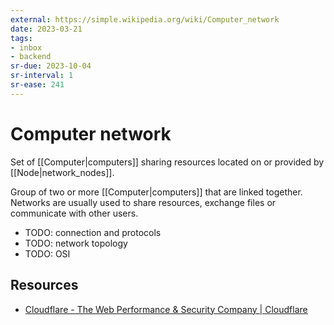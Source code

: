 ```yaml
---
external: https://simple.wikipedia.org/wiki/Computer_network
date: 2023-03-21
tags:
- inbox
- backend
sr-due: 2023-10-04
sr-interval: 1
sr-ease: 241
---
```


# Computer network

Set of [[Computer|computers]] sharing resources located on or provided by
[[Node|network_nodes]].

Group of two or more [[Computer|computers]] that are linked together. Networks
are usually used to share resources, exchange files or communicate with other
users.

- TODO: connection and protocols
- TODO: network topology
- TODO: OSI

## Resources

- [Cloudflare - The Web Performance & Security Company | Cloudflare](https://www.cloudflare.com/)
